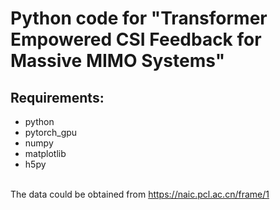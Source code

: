 # Python code for "Transformer Empowered CSI Feedback for Massive MIMO Systems"

## Requirements: 
- python
- pytorch_gpu
- numpy
- matplotlib
- h5py
 
<br>The data could be obtained from https://naic.pcl.ac.cn/frame/1
